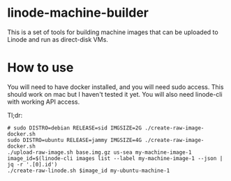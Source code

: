 # linode-machine-builder

This is a set of tools for building machine images that can be uploaded to Linode and run as direct-disk VMs.

# How to use

You will need to have docker installed, and you will need sudo access. This should work on mac but I haven't tested it yet. You will also need linode-cli with working API access.

Tl;dr:
```
# sudo DISTRO=debian RELEASE=sid IMGSIZE=2G ./create-raw-image-docker.sh
sudo DISTRO=ubuntu RELEASE=jammy IMGSIZE=4G ./create-raw-image-docker.sh
./upload-raw-image.sh base.img.gz us-sea my-machine-image-1
image_id=$(linode-cli images list --label my-machine-image-1 --json | jq -r '.[0].id')
./create-raw-linode.sh $image_id my-ubuntu-machine-1
```
